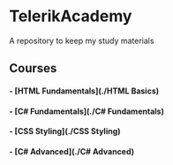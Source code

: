 # TelerikAcademy
A repository to keep my study materials

## Courses
#### - [HTML Fundamentals](./HTML Basics)
#### - [C# Fundamentals](./C# Fundamentals)
#### - [CSS Styling](./CSS Styling)
#### - [C# Advanced](./C# Advanced)